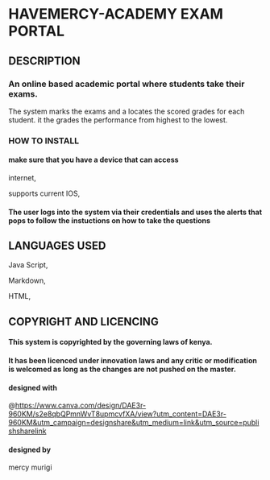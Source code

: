 # HAVEMERCY-ACADEMY EXAM PORTAL
## DESCRIPTION
### An online based academic portal where students take their exams. 
The system marks the exams and a locates the scored grades for each student.
it the grades the performance from highest to the lowest.

### HOW TO INSTALL
 #### make sure that you have a device that can access 
 internet,

 supports current IOS,

 #### The user logs  into the system via their credentials and uses the alerts that pops to follow the instuctions on how to take the questions

## LANGUAGES USED
Java Script,

Markdown,

HTML,

## COPYRIGHT AND LICENCING
#### This system is copyrighted by the governing laws of kenya.
#### It has been licenced under innovation laws and any critic or modification is welcomed as long as the changes are not pushed on the master.

#### designed with
@https://www.canva.com/design/DAE3r-960KM/s2e8qbQPmnWvT8upmcvfXA/view?utm_content=DAE3r-960KM&utm_campaign=designshare&utm_medium=link&utm_source=publishsharelink

#### designed by
mercy murigi